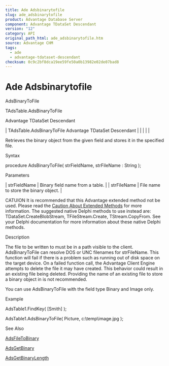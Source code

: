 ```yaml
---
title: Ade Adsbinarytofile
slug: ade_adsbinarytofile
product: Advantage Database Server
component: Advantage TDataSet Descendant
version: "12"
category: API
original_path_html: ade_adsbinarytofile.htm
source: Advantage CHM
tags:
  - ade
  - advantage-tdataset-descendant
checksum: 0c9c2bf8dca19ee59fe50a0b13982e02de07bad8
---
```


# Ade Adsbinarytofile

AdsBinaryToFile

TAdsTable.AdsBinaryToFile

Advantage TDataSet Descendant

| TAdsTable.AdsBinaryToFile  Advantage TDataSet Descendant |  |  |  |  |

Retrieves the binary object from the given field and stores it in the specified file.

Syntax

procedure AdsBinaryToFile( strFieldName, strFileName : String );

Parameters

| strFieldName | Binary field name from a table. |
| strFileName | File name to store the binary object. |

CATUION It is recommended that this Advantage extended method not be used. Please read the [Caution About Extended Methods](ade_caution_about_extended_methods.md) for more information. The suggested native Delphi methods to use instead are: TDataSet.CreateBlobStream, TFileStream.Create, TStream.CopyFrom. See your Delphi documentation for more information about these native Delphi methods.

Description

The file to be written to must be in a path visible to the client. AdsBinaryToFile can resolve DOS or UNC filenames for strFileName. This function will fail if there is a problem such as running out of disk space on the target device. On a failed function call, the Advantage Client Engine attempts to delete the file it may have created. This behavior could result in an existing file being deleted. Providing the name of an existing file to store a binary object in is not recommended.

You can use AdsBinaryToFile with the field type Binary and Image only.

Example

AdsTable1.FindKey( [Smith] );

AdsTable1.AdsBinaryToFile( Picture, c:\temp\image.jpg );

See Also

[AdsFileToBinary](ade_adsfiletobinary.md)

[AdsGetBinary](ade_adsgetbinary.md)

[AdsGetBinaryLength](ade_adsgetbinarylength.md)

